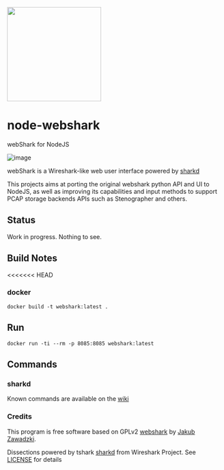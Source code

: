 <img src=https://user-images.githubusercontent.com/1423657/58752485-dd646c00-84af-11e9-94e9-c18529103638.png width=220>

# node-webshark
webShark for NodeJS

![image](https://user-images.githubusercontent.com/1423657/58755588-094f1400-84e7-11e9-9a3e-b2dfb27b6d74.png)

webShark is a Wireshark-like web user interface powered by [sharkd](https://wiki.wireshark.org/Development/sharkd) 

This projects aims at porting the original webshark python API and UI to NodeJS, as well as improving its capabilities and input methods to support PCAP storage backends APIs such as Stenographer and others.

## Status
Work in progress. Nothing to see.


## Build Notes
<<<<<<< HEAD
### docker
```
docker build -t webshark:latest .
```
## Run
```
docker run -ti --rm -p 8085:8085 webshark:latest
```

## Commands
### sharkd
Known commands are available on the [wiki](https://github.com/QXIP/node-webshark/wiki)

### Credits
This program is free software based on GPLv2 [webshark](https://bitbucket.org/jwzawadzki/webshark) by [Jakub Zawadzki](https://bitbucket.org/jwzawadzki). 

Dissections powered by tshark [sharkd](https://wiki.wireshark.org/Development/sharkd) from Wireshark Project. See [LICENSE](https://github.com/QXIP/node-webshark/blob/master/LICENSE) for details
